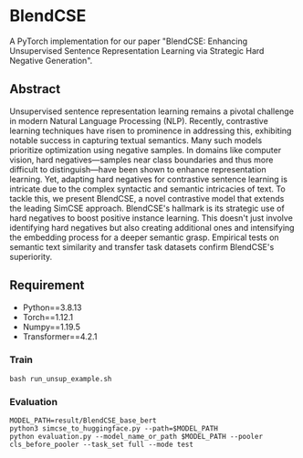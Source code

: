 # BlendCSE
A PyTorch implementation for our paper "BlendCSE: Enhancing Unsupervised Sentence Representation Learning via Strategic Hard Negative Generation".

## Abstract

Unsupervised sentence representation learning remains a pivotal challenge in modern Natural Language Processing (NLP). Recently, contrastive learning techniques have risen to prominence in addressing this, exhibiting notable success in capturing textual semantics. Many such models prioritize optimization using negative samples. In domains like computer vision, hard negatives—samples near class boundaries and thus more difficult to distinguish—have been shown to enhance representation learning. Yet, adapting hard negatives for contrastive sentence learning is intricate due to the complex syntactic and semantic intricacies of text. To tackle this, we present BlendCSE, a novel contrastive model that extends the leading SimCSE approach. BlendCSE's hallmark is its strategic use of hard negatives to boost positive instance learning. This doesn't just involve identifying hard negatives but also creating additional ones and intensifying the embedding process for a deeper semantic grasp. Empirical tests on semantic text similarity and transfer task datasets confirm BlendCSE's superiority.

## Requirement

* Python==3.8.13
* Torch==1.12.1
* Numpy==1.19.5
* Transformer==4.2.1

### Train

```shell
bash run_unsup_example.sh
```

### Evaluation

```shell
MODEL_PATH=result/BlendCSE_base_bert
python3 simcse_to_huggingface.py --path=$MODEL_PATH
python evaluation.py --model_name_or_path $MODEL_PATH --pooler cls_before_pooler --task_set full --mode test
```







